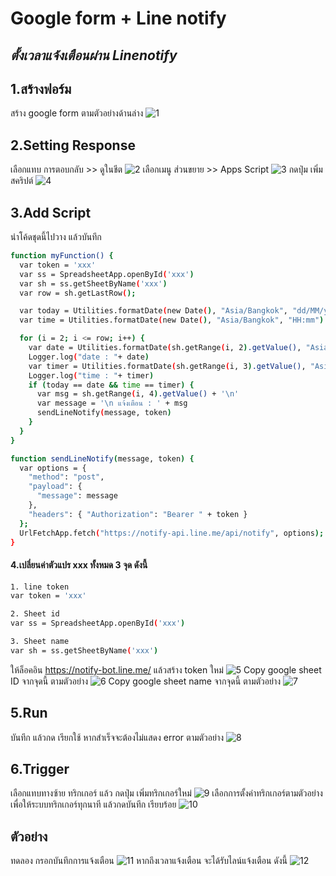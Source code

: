 # Google form + Line notify
## _ตั้งเวลาแจ้งเตือนผ่าน Linenotify_

## 1.สร้างฟอร์ม
สร้าง google form ตามตัวอย่างด้านล่าง
![1](/media/1-form.png)
## 2.Setting Response
เลือกแทบ การตอบกลับ  >> ดูในชีต
![2](/media/2-response.png)
เลือกเมนู ส่วนขยาย >> Apps Script
![3](/media/3-appscript.png)
กดปุ่ม เพิ่ม สคริปต์
![4](/media/4-addscript.png)
## 3.Add Script
นำโค้ดชุดนี้ไปวาง แล้วบันทึก
```sh
function myFunction() {
  var token = 'xxx'
  var ss = SpreadsheetApp.openById('xxx')
  var sh = ss.getSheetByName('xxx')
  var row = sh.getLastRow();

  var today = Utilities.formatDate(new Date(), "Asia/Bangkok", "dd/MM/yyyy")
  var time = Utilities.formatDate(new Date(), "Asia/Bangkok", "HH:mm")

  for (i = 2; i <= row; i++) {
    var date = Utilities.formatDate(sh.getRange(i, 2).getValue(), "Asia/Bangkok", "dd/MM/yyyy")
    Logger.log("date : "+ date)
    var timer = Utilities.formatDate(sh.getRange(i, 3).getValue(), "Asia/Bangkok", "HH:mm")
    Logger.log("time : "+ timer)
    if (today == date && time == timer) {
      var msg = sh.getRange(i, 4).getValue() + '\n'
      var message = '\n แจ้งเตือน : ' + msg
      sendLineNotify(message, token)
    }
  }
}

function sendLineNotify(message, token) {
  var options = {
    "method": "post",
    "payload": {
      "message": message
    },
    "headers": { "Authorization": "Bearer " + token }
  };
  UrlFetchApp.fetch("https://notify-api.line.me/api/notify", options);
}
```

#### 4.เปลี่ยนค่าตัวแปร xxx ทั้งหมด 3 จุด ดังนี้

```sh
1. line token
var token = 'xxx'
```

```sh
2. Sheet id
var ss = SpreadsheetApp.openById('xxx')
```

```sh
3. Sheet name
var sh = ss.getSheetByName('xxx')
```
ให้ล็อคอิน https://notify-bot.line.me/ แล้วสร้าง token ใหม่
![5](/media/5-linetoken.png)
Copy google sheet ID จากจุดนี้ ตามตัวอย่าง
![6](/media/6-sheetid.png)
Copy google sheet name จากจุดนี้ ตามตัวอย่าง
![7](/media/7-sheetname.png)
## 5.Run
บันทึก แล้วกด เรียกใช้ หากสำเร็จจะต้องไม่แสดง error ตามตัวอย่าง
![8](/media/8-run.png)
## 6.Trigger
เลือกแทบทางซ้าย ทริกเกอร์ แล้ว กดปุ่ม เพิ่มทริกเกอร์ใหม่
![9](/media/9-trigger.png)
เลือกการตั้งค่าทริกเกอร์ตามตัวอย่าง เพื่อให้ระบบทริกเกอร์ทุกนาที แล้วกดบันทึก เรียบร้อย
![10](/media/10-daily.png)
## ตัวอย่าง
ทดลอง กรอกบันทึกการแจ้งเตือน
![11](/media/11-addnew.png)
หากถึงเวลาแจ้งเตือน จะได้รับไลน์แจ้งเตือน ดังนี้
![12](/media/12-notify.png)